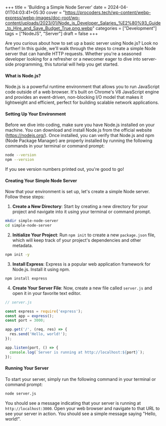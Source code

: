 +++
title = 'Building a Simple Node Server'
date = 2024-04-01T04:03:41+05:30
cover = "https://procoders.tech/wp-content/webp-express/webp-images/doc-root/wp-content/uploads/2023/01/Node_js_Developer_Salaries_%E2%80%93_Guide_to_Hire_and_Save_Budget_True.png.webp"
categories = ["Development"]
tags  = ["NodeJS", "Server"]
draft = false
+++

Are you curious about how to set up a basic server using Node.js? Look no further! In this guide, we'll walk through the steps to create a simple Node server that can handle HTTP requests. Whether you're a seasoned developer looking for a refresher or a newcomer eager to dive into server-side programming, this tutorial will help you get started.

#### What is Node.js?

Node.js is a powerful runtime environment that allows you to run JavaScript code outside of a web browser. It's built on Chrome's V8 JavaScript engine and provides an event-driven, non-blocking I/O model that makes it lightweight and efficient, perfect for building scalable network applications.

#### Setting Up Your Environment

Before we dive into coding, make sure you have Node.js installed on your machine. You can download and install Node.js from the official website (https://nodejs.org/). Once installed, you can verify that Node.js and npm (Node Package Manager) are properly installed by running the following commands in your terminal or command prompt:

```bash
node --version
npm --version
```

If you see version numbers printed out, you're good to go!

#### Creating Your Simple Node Server

Now that your environment is set up, let's create a simple Node server. Follow these steps:

1. **Create a New Directory**: Start by creating a new directory for your project and navigate into it using your terminal or command prompt.

```bash
mkdir simple-node-server
cd simple-node-server
```

2. **Initialize Your Project**: Run `npm init` to create a new `package.json` file, which will keep track of your project's dependencies and other metadata.

```bash
npm init -y
```

3. **Install Express**: Express is a popular web application framework for Node.js. Install it using npm.

```bash
npm install express
```

4. **Create Your Server File**: Now, create a new file called `server.js` and open it in your favorite text editor.

```javascript
// server.js

const express = require('express');
const app = express();
const port = 3000;

app.get('/', (req, res) => {
  res.send('Hello, world!');
});

app.listen(port, () => {
  console.log(`Server is running at http://localhost:${port}`);
});
```

#### Running Your Server

To start your server, simply run the following command in your terminal or command prompt:

```bash
node server.js
```

You should see a message indicating that your server is running at `http://localhost:3000`. Open your web browser and navigate to that URL to see your server in action. You should see a simple message saying "Hello, world!".